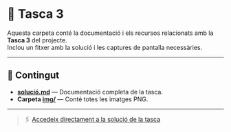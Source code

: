 # 🧩 Tasca 3

Aquesta carpeta conté la documentació i els recursos relacionats amb la **Tasca 3** del projecte.  
Inclou un fitxer amb la solució i les captures de pantalla necessàries.

---

## 📄 Contingut

- **[solució.md](./solució.md)** — Documentació completa de la tasca.
- **Carpeta [img/](./img/)** — Conté totes les imatges PNG.

---

> 🖇️ [Accedeix directament a la solució de la tasca](./solucio.md)


